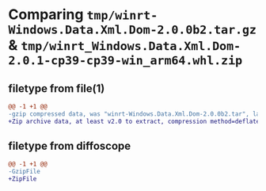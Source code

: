 # Comparing `tmp/winrt-Windows.Data.Xml.Dom-2.0.0b2.tar.gz` & `tmp/winrt_Windows.Data.Xml.Dom-2.0.1-cp39-cp39-win_arm64.whl.zip`

## filetype from file(1)

```diff
@@ -1 +1 @@
-gzip compressed data, was "winrt-Windows.Data.Xml.Dom-2.0.0b2.tar", last modified: Sat Dec  2 18:20:49 2023, max compression
+Zip archive data, at least v2.0 to extract, compression method=deflate
```

## filetype from diffoscope

```diff
@@ -1 +1 @@
-GzipFile
+ZipFile
```

